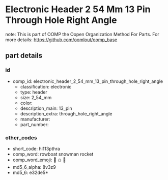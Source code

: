 # Electronic Header 2 54 Mm 13 Pin Through Hole Right Angle  

note: This is part of OOMP the Oopen Organization Method For Parts. For more details: https://github.com/oomlout/oomp_base

##  part details





### id
* oomp_id: electronic_header_2_54_mm_13_pin_through_hole_right_angle
  * classification: electronic
  * type: header
  * size: 2_54_mm
  * color: 
  * description_main: 13_pin
  * description_extra: through_hole_right_angle
  * manufacturer: 
  * part_number: 

### other_codes
* short_code: hi113pthra
* oomp_word: rowboat snowman rocket
* oomp_word_emoji: :rowboat: :snowman: :rocket:
* md5_6_alpha: 8v3z9
* md5_6: e32de5* 
